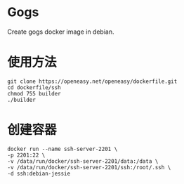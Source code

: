 Gogs
==========

Create gogs docker image in debian.

# 使用方法
```shell
git clone https://openeasy.net/openeasy/dockerfile.git
cd dockerfile/ssh
chmod 755 builder
./builder
```

# 创建容器
```shell
docker run --name ssh-server-2201 \
-p 2201:22 \
-v /data/run/docker/ssh-server-2201/data:/data \
-v /data/run/docker/ssh-server-2201/ssh:/root/.ssh \
-d ssh:debian-jessie
```
